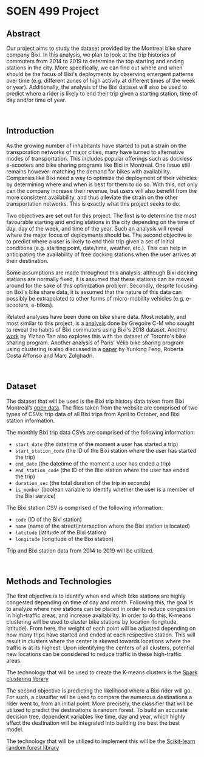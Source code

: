 # SOEN 499 Project

## Abstract

Our project aims to study the dataset provided by the Montreal bike share company Bixi. In this analysis, we plan to look at the trip histories of commuters from 2014 to 2019 to determine the top starting and ending stations in the city. More specifically, we can find out where and when should be the focus of Bixi's deployments by observing emergent patterns over time (e.g. different zones of high activity at different times of the week or year). Additionally, the analysis of the Bixi dataset will also be used to predict where a rider is likely to end their trip given a starting station, time of day and/or time of year.

<br>

## Introduction

As the growing number of inhabitants have started to put a strain on the transporation networks of major cities, many have turned to alternative modes of transportation. This includes popular offerings such as dockless e-scooters and bike sharing programs like Bixi in Montreal. One issue still remains however: matching the demand for bikes with availability. Companies like Bixi need a way to optimize the deployment of their vehicles by determining where and when is best for them to do so. With this, not only can the company increase their revenue, but users will also benefit from the more consistent availability, and thus alleviate the strain on the other transportation networks. This is exactly what this project seeks to do.

Two objectives are set out for this project. The first is to determine the most favourable starting and ending stations in the city depending on the time of day, day of the week, and time of the year. Such an analysis will reveal where the major focus of deployments should be. The second objective is to predict where a user is likely to end their trip given a set of initial conditions (e.g. starting point, date/time, weather, etc.). This can help in anticipating the availability of free docking stations when the user arrives at their destination.

Some assumptions are made throughout this analysis: although Bixi docking stations are normally fixed, it is assumed that these stations can be moved around for the sake of this optimization problem. Secondly, despite focusing on Bixi's bike share data, it is assumed that the nature of this data can possibly be extrapolated to other forms of micro-mobility vehicles (e.g. e-scooters, e-bikes).

Related analyses have been done on bike share data. Most notably, and most similar to this project, is a [analysis](https://towardsdatascience.com/understanding-bixi-commuters-an-analysis-of-montreals-bike-share-system-in-python-cb34de0e2304) done by Gregoire C-M who sought to reveal the habits of Bixi commuters using Bixi's 2018 dataset. Another [work](https://towardsdatascience.com/exploring-toronto-bike-share-ridership-using-python-3dc87d35cb62) by Yizhao Tan also explores this with the dataset of Toronto's bike sharing program. Another analysis of Paris' Vélib bike sharing program using clustering is also discussed in a [paper](https://hal.archives-ouvertes.fr/hal-01494490/document) by Yunlong Feng, Roberta Costa Affonso and Marc Zolghadri.

<br>

## Dataset

The dataset that will be used is the Bixi trip history data taken from Bixi Montreal’s [open data](https://montreal.bixi.com/en/open-data). The files taken from the website are comprised of two types of CSVs: trip data of all Bixi trips from April to October, and Bixi station information.

The monthly Bixi trip data CSVs are comprised of the following information:
* `start_date` (the datetime of the moment a user has started a trip)
* `start_station_code` (the ID of the Bixi station where the user has started the trip)
* `end_date` (the datetime of the moment a user has ended a trip)
* `end_station_code` (the ID of the Bixi station where the user has ended the trip)
* `duration_sec` (the total duration of the trip in seconds)
* `is_member` (boolean variable to identify whether the user is a member of the Bixi service)

The Bixi station CSV is comprised of the following information:
* `code` (ID of the Bixi station)
* `name` (name of the street/intersection where the Bixi station is located)
* `latitude` (latitude of the Bixi station)
* `longitude` (longitude of the Bixi station)

Trip and Bixi station data from 2014 to 2019 will be utilized.

<br>

## Methods and Technologies

The first objective is to identify when and which bike stations are highly congested depending on time of day and month. Following this, the goal is to analyze where new stations can be placed in order to reduce congestion in high-traffic areas, and increase availability. In order to do this, K-means clustering will be used to cluster bike stations by location (longitude, latitude). From here, the weight of each point will be adjusted depending on how many trips have started and ended at each respective station. This will result in clusters where the center is skewed towards locations where the traffic is at its highest. Upon identifying the centers of all clusters, potential new locations can be considered to reduce traffic in these high-traffic areas.

The technology that will be used to create the K-means clusters is the [Spark clustering library](https://spark.apache.org/docs/latest/mllib-clustering.html)

The second objective is predicting the likelihood where a Bixi rider will go. For such, a classifier will be used to compare the numerous destinations a rider went to, from an initial point. More precisely, the classifier that will be utilized to predict the destinations is random forest. To build an accurate decision tree, dependent variables like time, day and year, which highly affect the destination will be integrated into building the best the best model.


The technology that will be utilized to implement this will be the [Scikit-learn random forest library](https://scikit-learn.org/stable/modules/generated/sklearn.ensemble.RandomForestClassifier.html)
